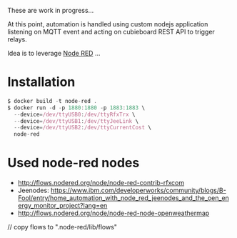 
These are work in progress...

At this point, automation is handled using custom nodejs application listening on MQTT event and acting on cubieboard REST API to trigger relays.

Idea is to leverage [Node RED](http://nodered.org)
...


Installation
============

```js
$ docker build -t node-red .
$ docker run -d -p 1880:1880 -p 1883:1883 \
  --device=/dev/ttyUSB0:/dev/ttyRfxTrx \
  --device=/dev/ttyUSB1:/dev/ttyJeeLink \
  --device=/dev/ttyUSB2:/dev/ttyCurrentCost \
  node-red
```

Used node-red nodes
===================

* http://flows.nodered.org/node/node-red-contrib-rfxcom
* Jeenodes: https://www.ibm.com/developerworks/community/blogs/B-Fool/entry/home_automation_with_node_red_jeenodes_and_the_oen_energy_monitor_project?lang=en
* http://flows.nodered.org/node/node-red-node-openweathermap

// copy flows to ".node-red/lib/flows"
